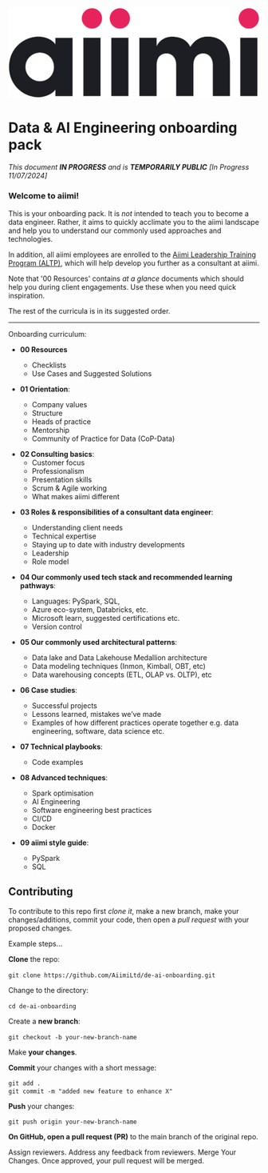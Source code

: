 ![aiimi logo](./images/aiimiLogo.png)
# **Data &amp; AI Engineering onboarding pack**


*This document **IN PROGRESS** and is **TEMPORARILY PUBLIC**
[In Progress 11/07/2024]*

### Welcome to aiimi!

This is your onboarding pack. It is *not* intended to teach you to become a data engineer. Rather, it aims to quickly acclimate you to the aiimi landscape and help you to understand our commonly used approaches and technologies.

In addition, all aiimi employees are enrolled to the [Aiimi Leadership Training Program (ALTP)](https://aiimiltd.sharepoint.com/sites/AiimiLeadershipTraining), which will help develop you further as a consultant at aiimi.

Note that '00 Resources' contains *at a glance* documents which should help you during client engagements. Use these when you need quick inspiration.

The rest of the curricula is in its suggested order.

-------------

Onboarding curriculum:

* **00 Resources**
    * Checklists
    * Use Cases and Suggested Solutions

* **01 Orientation**: 
    * Company values
    * Structure
    * Heads of practice
    * Mentorship
    * Community of Practice for Data (CoP-Data)

- **02 Consulting basics**: 
    * Customer focus
    * Professionalism
    * Presentation skills
    * Scrum & Agile working
    * What makes aiimi different

* **03 Roles & responsibilities of a consultant data engineer**: 
    * Understanding client needs
    * Technical expertise
    * Staying up to date with industry developments
    * Leadership
    * Role model

* **04 Our commonly used tech stack and recommended learning pathways**:
    * Languages: PySpark, SQL, 
    * Azure eco-system, Databricks, etc. 
    * Microsoft learn, suggested certifications etc.
    * Version control

* **05 Our commonly used architectural patterns**: 
    * Data lake and Data Lakehouse Medallion architecture
    * Data modeling techniques (Inmon, Kimball, OBT, etc)
    * Data warehousing concepts (ETL, OLAP vs. OLTP), etc
  
* **06 Case studies**: 
    * Successful projects
    * Lessons learned, mistakes we’ve made
    * Examples of how different practices operate together e.g. data engineering, software, data science etc.
  
* **07 Technical playbooks**: 
    * Code examples
  
* **08 Advanced techniques**: 
    * Spark optimisation
    * AI Engineering
    * Software engineering best practices
    * CI/CD
    * Docker

* **09 aiimi style guide**:
    * PySpark
    * SQL


## **Contributing**

To contribute to this repo first *clone it*, make a new branch, make your changes/additions, commit your code, then open a *pull request* with your proposed changes.

Example steps...

**Clone** the repo:

```git clone https://github.com/AiimiLtd/de-ai-onboarding.git```

Change to the directory:

```cd de-ai-onboarding```

Create a **new branch**:

```git checkout -b your-new-branch-name```

Make **your changes**.

**Commit** your changes with a short message:

```
git add .
git commit -m "added new feature to enhance X"
```

**Push** your changes:

```
git push origin your-new-branch-name
```

**On GitHub, open a pull request (PR)** to the main branch of the original repo.

Assign reviewers.
Address any feedback from reviewers.
Merge Your Changes.
Once approved, your pull request will be merged.